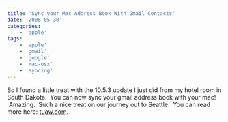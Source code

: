 ```yaml
---
title: 'Sync your Mac Address Book With Gmail Contacts'
date: '2008-05-30'
categories:
    - 'apple'
tags:
    - 'apple'
    - 'gmail'
    - 'google'
    - 'mac-osx'
    - 'syncing'
---
```


So I found a little treat with the 10.5.3 update I just did from my hotel room in South Dakota.  You can now sync your gmail address book with your mac!  Amazing.  Such a nice treat on our journey out to Seattle.  You can read more here: [tuaw.com](https://www.tuaw.com/2008/05/28/10-5-3-sync-your-iphone-contacts-with-google/).
